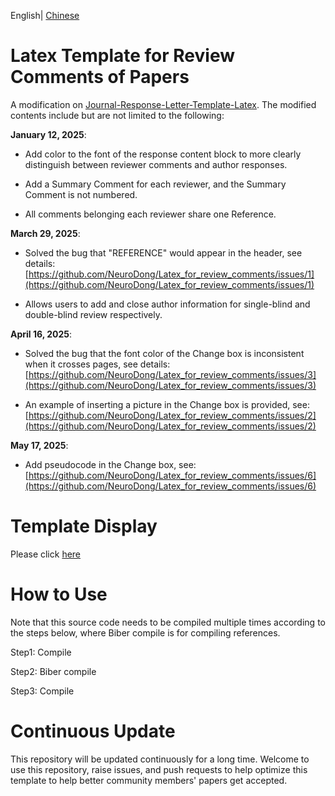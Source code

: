 English| [Chinese](https://github.com/NeuroDong/Latex_for_review_comments/blob/main/chinese_doc.md)

# Latex Template for Review Comments of Papers
A modification on [Journal-Response-Letter-Template-Latex](https://github.com/shellywhen/Journal-Response-Letter-Template-Latex). The modified contents include but are not limited to the following:

**January 12, 2025**:

- Add color to the font of the response content block to more clearly distinguish between reviewer comments and author responses.

- Add a Summary Comment for each reviewer, and the Summary Comment is not numbered.

- All comments belonging each reviewer share one Reference.

**March 29, 2025**:

- Solved the bug that "REFERENCE" would appear in the header, see details: [https://github.com/NeuroDong/Latex_for_review_comments/issues/1](https://github.com/NeuroDong/Latex_for_review_comments/issues/1)

- Allows users to add and close author information for single-blind and double-blind review respectively.

**April 16, 2025**:

- Solved the bug that the font color of the Change box is inconsistent when it crosses pages, see details: [https://github.com/NeuroDong/Latex_for_review_comments/issues/3](https://github.com/NeuroDong/Latex_for_review_comments/issues/3)

- An example of inserting a picture in the Change box is provided, see: [https://github.com/NeuroDong/Latex_for_review_comments/issues/2](https://github.com/NeuroDong/Latex_for_review_comments/issues/2)

**May 17, 2025**:
- Add pseudocode in the Change box, see: [https://github.com/NeuroDong/Latex_for_review_comments/issues/6](https://github.com/NeuroDong/Latex_for_review_comments/issues/6)

# Template Display
Please click [here](https://github.com/NeuroDong/Latex_for_review_comments/blob/main/review_response.pdf)

# How to Use
Note that this source code needs to be compiled multiple times according to the steps below, where Biber compile is for compiling references.

Step1: Compile

Step2: Biber compile

Step3: Compile

# Continuous Update
This repository will be updated continuously for a long time. Welcome to use this repository, raise issues, and push requests to help optimize this template to help better community members' papers get accepted.
